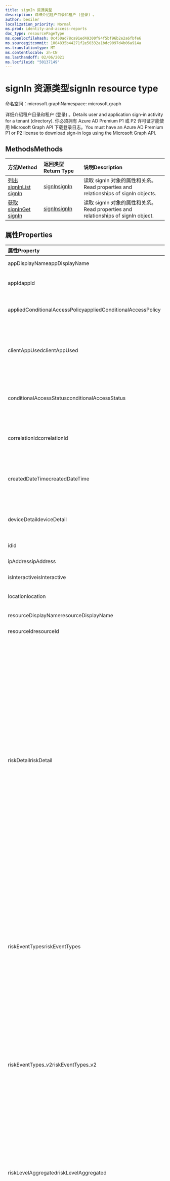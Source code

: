```yaml
---
title: signIn 资源类型
description: 详细介绍租户目录和租户 (登录) 。
author: besiler
localization_priority: Normal
ms.prod: identity-and-access-reports
doc_type: resourcePageType
ms.openlocfilehash: 0c450ad78ca91ed49300f94f5bf96b2e2a6fbfe6
ms.sourcegitcommit: 1004835b44271f2e50332a1bdc9097d4b06a914a
ms.translationtype: MT
ms.contentlocale: zh-CN
ms.lasthandoff: 02/06/2021
ms.locfileid: "50137149"
---
```

# <a name="signin-resource-type"></a><span data-ttu-id="b125b-103">signIn 资源类型</span><span class="sxs-lookup"><span data-stu-id="b125b-103">signIn resource type</span></span>

<span data-ttu-id="b125b-104">命名空间：microsoft.graph</span><span class="sxs-lookup"><span data-stu-id="b125b-104">Namespace: microsoft.graph</span></span>

<span data-ttu-id="b125b-105">详细介绍租户目录和租户 (登录) 。</span><span class="sxs-lookup"><span data-stu-id="b125b-105">Details user and application sign-in activity for a tenant (directory).</span></span> <span data-ttu-id="b125b-106">你必须拥有 Azure AD Premium P1 或 P2 许可证才能使用 Microsoft Graph API 下载登录日志。</span><span class="sxs-lookup"><span data-stu-id="b125b-106">You must have an Azure AD Premium P1 or P2 license to download sign-in logs using the Microsoft Graph API.</span></span>

## <a name="methods"></a><span data-ttu-id="b125b-107">Methods</span><span class="sxs-lookup"><span data-stu-id="b125b-107">Methods</span></span>

| <span data-ttu-id="b125b-108">方法</span><span class="sxs-lookup"><span data-stu-id="b125b-108">Method</span></span>           | <span data-ttu-id="b125b-109">返回类型</span><span class="sxs-lookup"><span data-stu-id="b125b-109">Return Type</span></span>    |<span data-ttu-id="b125b-110">说明</span><span class="sxs-lookup"><span data-stu-id="b125b-110">Description</span></span>|
|:---------------|:--------|:----------|
|[<span data-ttu-id="b125b-111">列出 signIn</span><span class="sxs-lookup"><span data-stu-id="b125b-111">List signIn</span></span>](../api/signin-list.md) | [<span data-ttu-id="b125b-112">signIn</span><span class="sxs-lookup"><span data-stu-id="b125b-112">signIn</span></span>](signin.md) |<span data-ttu-id="b125b-113">读取 signIn 对象的属性和关系。</span><span class="sxs-lookup"><span data-stu-id="b125b-113">Read properties and relationships of signIn objects.</span></span>|
|[<span data-ttu-id="b125b-114">获取 signIn</span><span class="sxs-lookup"><span data-stu-id="b125b-114">Get signIn</span></span>](../api/signin-get.md) | [<span data-ttu-id="b125b-115">signIn</span><span class="sxs-lookup"><span data-stu-id="b125b-115">signIn</span></span>](signin.md) |<span data-ttu-id="b125b-116">读取 signIn 对象的属性和关系。</span><span class="sxs-lookup"><span data-stu-id="b125b-116">Read properties and relationships of signIn object.</span></span>|

## <a name="properties"></a><span data-ttu-id="b125b-117">属性</span><span class="sxs-lookup"><span data-stu-id="b125b-117">Properties</span></span>
| <span data-ttu-id="b125b-118">属性</span><span class="sxs-lookup"><span data-stu-id="b125b-118">Property</span></span>     | <span data-ttu-id="b125b-119">类型</span><span class="sxs-lookup"><span data-stu-id="b125b-119">Type</span></span>   |<span data-ttu-id="b125b-120">说明</span><span class="sxs-lookup"><span data-stu-id="b125b-120">Description</span></span>|
|:---------------|:--------|:----------|
|<span data-ttu-id="b125b-121">appDisplayName</span><span class="sxs-lookup"><span data-stu-id="b125b-121">appDisplayName</span></span>|<span data-ttu-id="b125b-122">String</span><span class="sxs-lookup"><span data-stu-id="b125b-122">String</span></span>|<span data-ttu-id="b125b-123">Azure 门户中显示的应用名称。</span><span class="sxs-lookup"><span data-stu-id="b125b-123">App name displayed in the Azure Portal.</span></span>|
|<span data-ttu-id="b125b-124">appId</span><span class="sxs-lookup"><span data-stu-id="b125b-124">appId</span></span>|<span data-ttu-id="b125b-125">String</span><span class="sxs-lookup"><span data-stu-id="b125b-125">String</span></span>|<span data-ttu-id="b125b-126">表示 Azure Active Directory 中的应用 ID 的唯一 GUID。</span><span class="sxs-lookup"><span data-stu-id="b125b-126">Unique GUID representing the app ID in the Azure Active Directory.</span></span>|
|<span data-ttu-id="b125b-127">appliedConditionalAccessPolicy</span><span class="sxs-lookup"><span data-stu-id="b125b-127">appliedConditionalAccessPolicy</span></span>|<span data-ttu-id="b125b-128">[appliedConditionalAccessPolicy](appliedconditionalaccesspolicy.md) 集合</span><span class="sxs-lookup"><span data-stu-id="b125b-128">[appliedConditionalAccessPolicy](appliedconditionalaccesspolicy.md) collection</span></span>|<span data-ttu-id="b125b-129">提供由相应登录活动触发的条件访问策略列表。</span><span class="sxs-lookup"><span data-stu-id="b125b-129">Provides a list of conditional access policies that are triggered by the corresponding sign-in activity.</span></span>|
|<span data-ttu-id="b125b-130">clientAppUsed</span><span class="sxs-lookup"><span data-stu-id="b125b-130">clientAppUsed</span></span>|<span data-ttu-id="b125b-131">String</span><span class="sxs-lookup"><span data-stu-id="b125b-131">String</span></span>|<span data-ttu-id="b125b-132">标识用于登录活动的旧版客户端。</span><span class="sxs-lookup"><span data-stu-id="b125b-132">Identifies the legacy client used for sign-in activity.</span></span>  <span data-ttu-id="b125b-133">包括浏览器、Exchange Active Sync、新式客户端、IMAP、MAPI、SMTP 和 POP。</span><span class="sxs-lookup"><span data-stu-id="b125b-133">Includes Browser, Exchange Active Sync, modern clients, IMAP, MAPI, SMTP, and POP.</span></span>|
|<span data-ttu-id="b125b-134">conditionalAccessStatus</span><span class="sxs-lookup"><span data-stu-id="b125b-134">conditionalAccessStatus</span></span>|<span data-ttu-id="b125b-135">string</span><span class="sxs-lookup"><span data-stu-id="b125b-135">string</span></span>| <span data-ttu-id="b125b-136">报告激活的条件访问策略的状态。</span><span class="sxs-lookup"><span data-stu-id="b125b-136">Reports status of an activated conditional access policy.</span></span> <span data-ttu-id="b125b-137">可能的值是： `success` 、 `failure` 和 `notApplied` `unknownFutureValue` 。</span><span class="sxs-lookup"><span data-stu-id="b125b-137">Possible values are: `success`, `failure`, `notApplied`, and `unknownFutureValue`.</span></span>|
|<span data-ttu-id="b125b-138">correlationId</span><span class="sxs-lookup"><span data-stu-id="b125b-138">correlationId</span></span>|<span data-ttu-id="b125b-139">String</span><span class="sxs-lookup"><span data-stu-id="b125b-139">String</span></span>|<span data-ttu-id="b125b-140">启动登录时从客户端发送的请求 ID;用于排查登录活动故障。</span><span class="sxs-lookup"><span data-stu-id="b125b-140">The request ID sent from the client when the sign-in is initiated; used to troubleshoot sign-in activity.</span></span>|
|<span data-ttu-id="b125b-141">createdDateTime</span><span class="sxs-lookup"><span data-stu-id="b125b-141">createdDateTime</span></span>|<span data-ttu-id="b125b-142">DateTimeOffset</span><span class="sxs-lookup"><span data-stu-id="b125b-142">DateTimeOffset</span></span>|<span data-ttu-id="b125b-143">启动登录 (UTC) 日期和时间。</span><span class="sxs-lookup"><span data-stu-id="b125b-143">Date and time (UTC) the sign-in was initiated.</span></span> <span data-ttu-id="b125b-144">示例：2014 年 1 月 1 日午夜报告为 `'2014-01-01T00:00:00Z'` 。</span><span class="sxs-lookup"><span data-stu-id="b125b-144">Example: midnight on Jan 1, 2014 is reported as `'2014-01-01T00:00:00Z'`.</span></span>|
|<span data-ttu-id="b125b-145">deviceDetail</span><span class="sxs-lookup"><span data-stu-id="b125b-145">deviceDetail</span></span>|[<span data-ttu-id="b125b-146">deviceDetail</span><span class="sxs-lookup"><span data-stu-id="b125b-146">deviceDetail</span></span>](devicedetail.md)|<span data-ttu-id="b125b-147">登录发生位置的设备信息;包括设备 ID、操作系统和浏览器。</span><span class="sxs-lookup"><span data-stu-id="b125b-147">Device information from where the sign-in occurred; includes device ID, operating system, and browser.</span></span> |
|<span data-ttu-id="b125b-148">id</span><span class="sxs-lookup"><span data-stu-id="b125b-148">id</span></span>|<span data-ttu-id="b125b-149">String</span><span class="sxs-lookup"><span data-stu-id="b125b-149">String</span></span>|<span data-ttu-id="b125b-150">表示登录活动的唯一 ID。</span><span class="sxs-lookup"><span data-stu-id="b125b-150">Unique ID representing the sign-in activity.</span></span>|
|<span data-ttu-id="b125b-151">ipAddress</span><span class="sxs-lookup"><span data-stu-id="b125b-151">ipAddress</span></span>|<span data-ttu-id="b125b-152">String</span><span class="sxs-lookup"><span data-stu-id="b125b-152">String</span></span>|<span data-ttu-id="b125b-153">用于登录的客户端的 IP 地址。</span><span class="sxs-lookup"><span data-stu-id="b125b-153">IP address of the client used to sign in.</span></span>|
|<span data-ttu-id="b125b-154">isInteractive</span><span class="sxs-lookup"><span data-stu-id="b125b-154">isInteractive</span></span>|<span data-ttu-id="b125b-155">Boolean</span><span class="sxs-lookup"><span data-stu-id="b125b-155">Boolean</span></span>|<span data-ttu-id="b125b-156">指示登录是否交互。</span><span class="sxs-lookup"><span data-stu-id="b125b-156">Indicates if a sign-in is interactive or not.</span></span>|
|<span data-ttu-id="b125b-157">location</span><span class="sxs-lookup"><span data-stu-id="b125b-157">location</span></span>|[<span data-ttu-id="b125b-158">signInLocation</span><span class="sxs-lookup"><span data-stu-id="b125b-158">signInLocation</span></span>](signinlocation.md)|<span data-ttu-id="b125b-159">提供登录来源城市、省/市/市/地区代码。</span><span class="sxs-lookup"><span data-stu-id="b125b-159">Provides the city, state, and country code where the sign-in originated.</span></span>|
|<span data-ttu-id="b125b-160">resourceDisplayName</span><span class="sxs-lookup"><span data-stu-id="b125b-160">resourceDisplayName</span></span>|<span data-ttu-id="b125b-161">String</span><span class="sxs-lookup"><span data-stu-id="b125b-161">String</span></span>|<span data-ttu-id="b125b-162">用户登录的资源的名称。</span><span class="sxs-lookup"><span data-stu-id="b125b-162">Name of the resource the user signed into.</span></span>|
|<span data-ttu-id="b125b-163">resourceId</span><span class="sxs-lookup"><span data-stu-id="b125b-163">resourceId</span></span>|<span data-ttu-id="b125b-164">String</span><span class="sxs-lookup"><span data-stu-id="b125b-164">String</span></span>|<span data-ttu-id="b125b-165">用户登录的资源的 ID。</span><span class="sxs-lookup"><span data-stu-id="b125b-165">ID of the resource that the user signed into.</span></span>|
|<span data-ttu-id="b125b-166">riskDetail</span><span class="sxs-lookup"><span data-stu-id="b125b-166">riskDetail</span></span>|<span data-ttu-id="b125b-167">riskDetail</span><span class="sxs-lookup"><span data-stu-id="b125b-167">riskDetail</span></span>|<span data-ttu-id="b125b-168">提供风险用户、登录或风险事件的特定状态背后的“原因”。</span><span class="sxs-lookup"><span data-stu-id="b125b-168">Provides the 'reason' behind a specific state of a risky user, sign-in or a risk event.</span></span> <span data-ttu-id="b125b-169">可取值包括：`none`、`adminGeneratedTemporaryPassword`、`userPerformedSecuredPasswordChange`、`userPerformedSecuredPasswordReset`、`adminConfirmedSigninSafe`、`aiConfirmedSigninSafe`、`userPassedMFADrivenByRiskBasedPolicy`、`adminDismissedAllRiskForUser`、`adminConfirmedSigninCompromised`、`unknownFutureValue`。</span><span class="sxs-lookup"><span data-stu-id="b125b-169">The possible values are: `none`, `adminGeneratedTemporaryPassword`, `userPerformedSecuredPasswordChange`, `userPerformedSecuredPasswordReset`, `adminConfirmedSigninSafe`, `aiConfirmedSigninSafe`, `userPassedMFADrivenByRiskBasedPolicy`, `adminDismissedAllRiskForUser`, `adminConfirmedSigninCompromised`, `unknownFutureValue`.</span></span> <span data-ttu-id="b125b-170">值 `none` 表示到目前为止尚未对用户或登录执行任何操作。</span><span class="sxs-lookup"><span data-stu-id="b125b-170">The value `none` means that no action has been performed on the user or sign-in so far.</span></span> <br><span data-ttu-id="b125b-171">**注意：** 此属性的详细信息需要 Azure AD Premium P2 许可证。</span><span class="sxs-lookup"><span data-stu-id="b125b-171">**Note:** Details for this property require an Azure AD Premium P2 license.</span></span> <span data-ttu-id="b125b-172">其他许可证返回值 `hidden` 。</span><span class="sxs-lookup"><span data-stu-id="b125b-172">Other licenses return the value `hidden`.</span></span>|
|<span data-ttu-id="b125b-173">riskEventTypes</span><span class="sxs-lookup"><span data-stu-id="b125b-173">riskEventTypes</span></span>|<span data-ttu-id="b125b-174">riskEventType 集合</span><span class="sxs-lookup"><span data-stu-id="b125b-174">riskEventType collection</span></span>|<span data-ttu-id="b125b-175">与登录相关联的风险事件类型。</span><span class="sxs-lookup"><span data-stu-id="b125b-175">Risk event types associated with the sign-in.</span></span> <span data-ttu-id="b125b-176">可取值为：`unlikelyTravel`、`anonymizedIPAddress`、`maliciousIPAddress`、`unfamiliarFeatures`、`malwareInfectedIPAddress`、`suspiciousIPAddress`、`leakedCredentials`、`investigationsThreatIntelligence`、`generic` 和 `unknownFutureValue`。</span><span class="sxs-lookup"><span data-stu-id="b125b-176">The possible values are: `unlikelyTravel`, `anonymizedIPAddress`, `maliciousIPAddress`, `unfamiliarFeatures`, `malwareInfectedIPAddress`, `suspiciousIPAddress`, `leakedCredentials`, `investigationsThreatIntelligence`,  `generic`, and `unknownFutureValue`.</span></span>|
|<span data-ttu-id="b125b-177">riskEventTypes_v2</span><span class="sxs-lookup"><span data-stu-id="b125b-177">riskEventTypes_v2</span></span>|<span data-ttu-id="b125b-178">String collection</span><span class="sxs-lookup"><span data-stu-id="b125b-178">String collection</span></span>|<span data-ttu-id="b125b-179">与登录相关联的风险事件类型列表。</span><span class="sxs-lookup"><span data-stu-id="b125b-179">The list of risk event types associated with the sign-in.</span></span> <span data-ttu-id="b125b-180">可能的值 `unlikelyTravel` `anonymizedIPAddress` `maliciousIPAddress` ：、、、、、、、、 `unfamiliarFeatures` `malwareInfectedIPAddress` `suspiciousIPAddress` `leakedCredentials` `investigationsThreatIntelligence`  `generic` 或 `unknownFutureValue` 。</span><span class="sxs-lookup"><span data-stu-id="b125b-180">Possible values: `unlikelyTravel`, `anonymizedIPAddress`, `maliciousIPAddress`, `unfamiliarFeatures`, `malwareInfectedIPAddress`, `suspiciousIPAddress`, `leakedCredentials`, `investigationsThreatIntelligence`,  `generic`, or `unknownFutureValue`.</span></span>|
|<span data-ttu-id="b125b-181">riskLevelAggregated</span><span class="sxs-lookup"><span data-stu-id="b125b-181">riskLevelAggregated</span></span>|<span data-ttu-id="b125b-182">riskLevel</span><span class="sxs-lookup"><span data-stu-id="b125b-182">riskLevel</span></span>|<span data-ttu-id="b125b-183">聚合风险级别。</span><span class="sxs-lookup"><span data-stu-id="b125b-183">Aggregated risk level.</span></span> <span data-ttu-id="b125b-184">可取值为：`none`、`low`、`medium`、`high`、`hidden` 和 `unknownFutureValue`。</span><span class="sxs-lookup"><span data-stu-id="b125b-184">The possible values are: `none`, `low`, `medium`, `high`, `hidden`, and `unknownFutureValue`.</span></span> <span data-ttu-id="b125b-185">值 `hidden` 表示用户或登录未启用 Azure AD Identity Protection。</span><span class="sxs-lookup"><span data-stu-id="b125b-185">The value `hidden` means the user or sign-in was not enabled for Azure AD Identity Protection.</span></span> <span data-ttu-id="b125b-186">**注意：** 此属性的详细信息仅适用于 Azure AD Premium P2 客户。</span><span class="sxs-lookup"><span data-stu-id="b125b-186">**Note:** Details for this property are only available for Azure AD Premium P2 customers.</span></span> <span data-ttu-id="b125b-187">对于所有其他客户，将返回 `hidden`。</span><span class="sxs-lookup"><span data-stu-id="b125b-187">All other customers will be returned `hidden`.</span></span>|
|<span data-ttu-id="b125b-188">riskLevelDuringSignIn</span><span class="sxs-lookup"><span data-stu-id="b125b-188">riskLevelDuringSignIn</span></span>|<span data-ttu-id="b125b-189">riskLevel</span><span class="sxs-lookup"><span data-stu-id="b125b-189">riskLevel</span></span>|<span data-ttu-id="b125b-190">登录期间的风险级别。</span><span class="sxs-lookup"><span data-stu-id="b125b-190">Risk level during sign-in.</span></span> <span data-ttu-id="b125b-191">可取值为：`none`、`low`、`medium`、`high`、`hidden` 和 `unknownFutureValue`。</span><span class="sxs-lookup"><span data-stu-id="b125b-191">The possible values are: `none`, `low`, `medium`, `high`, `hidden`, and `unknownFutureValue`.</span></span> <span data-ttu-id="b125b-192">值 `hidden` 表示用户或登录未启用 Azure AD Identity Protection。</span><span class="sxs-lookup"><span data-stu-id="b125b-192">The value `hidden` means the user or sign-in was not enabled for Azure AD Identity Protection.</span></span> <span data-ttu-id="b125b-193">**注意：** 此属性的详细信息仅适用于 Azure AD Premium P2 客户。</span><span class="sxs-lookup"><span data-stu-id="b125b-193">**Note:** Details for this property are only available for Azure AD Premium P2 customers.</span></span> <span data-ttu-id="b125b-194">对于所有其他客户，将返回 `hidden`。</span><span class="sxs-lookup"><span data-stu-id="b125b-194">All other customers will be returned `hidden`.</span></span>|
|<span data-ttu-id="b125b-195">riskState</span><span class="sxs-lookup"><span data-stu-id="b125b-195">riskState</span></span>|<span data-ttu-id="b125b-196">riskState</span><span class="sxs-lookup"><span data-stu-id="b125b-196">riskState</span></span>|<span data-ttu-id="b125b-197">报告风险用户、登录或风险事件的状态。</span><span class="sxs-lookup"><span data-stu-id="b125b-197">Reports status of the risky user, sign-in, or a risk event.</span></span> <span data-ttu-id="b125b-198">可取值包括：`none`、`confirmedSafe`、`remediated`、`dismissed`、`atRisk`、`confirmedCompromised`、`unknownFutureValue`。</span><span class="sxs-lookup"><span data-stu-id="b125b-198">The possible values are: `none`, `confirmedSafe`, `remediated`, `dismissed`, `atRisk`, `confirmedCompromised`, `unknownFutureValue`.</span></span>|
|<span data-ttu-id="b125b-199">status</span><span class="sxs-lookup"><span data-stu-id="b125b-199">status</span></span>|[<span data-ttu-id="b125b-200">signInStatus</span><span class="sxs-lookup"><span data-stu-id="b125b-200">signInStatus</span></span>](signinstatus.md)|<span data-ttu-id="b125b-201">登录状态。</span><span class="sxs-lookup"><span data-stu-id="b125b-201">Sign-in status.</span></span> <span data-ttu-id="b125b-202">包括错误代码和错误描述， (登录失败时返回的错误) 。</span><span class="sxs-lookup"><span data-stu-id="b125b-202">Includes the error code and description of the error (in case of a sign-in failure).</span></span>|
|<span data-ttu-id="b125b-203">userDisplayName</span><span class="sxs-lookup"><span data-stu-id="b125b-203">userDisplayName</span></span>|<span data-ttu-id="b125b-204">String</span><span class="sxs-lookup"><span data-stu-id="b125b-204">String</span></span>|<span data-ttu-id="b125b-205">启动登录的用户的显示名称。</span><span class="sxs-lookup"><span data-stu-id="b125b-205">Display name of the user that initiated the sign-in.</span></span>|
|<span data-ttu-id="b125b-206">userId</span><span class="sxs-lookup"><span data-stu-id="b125b-206">userId</span></span>|<span data-ttu-id="b125b-207">String</span><span class="sxs-lookup"><span data-stu-id="b125b-207">String</span></span>|<span data-ttu-id="b125b-208">启动登录的用户的 ID。</span><span class="sxs-lookup"><span data-stu-id="b125b-208">ID of the user that initiated the sign-in.</span></span>|
|<span data-ttu-id="b125b-209">userPrincipalName</span><span class="sxs-lookup"><span data-stu-id="b125b-209">userPrincipalName</span></span>|<span data-ttu-id="b125b-210">String</span><span class="sxs-lookup"><span data-stu-id="b125b-210">String</span></span>|<span data-ttu-id="b125b-211">启动登录的用户的用户主体名称。</span><span class="sxs-lookup"><span data-stu-id="b125b-211">User principal name of the user that initiated the sign-in.</span></span>|

## <a name="relationships"></a><span data-ttu-id="b125b-212">关系</span><span class="sxs-lookup"><span data-stu-id="b125b-212">Relationships</span></span>

<span data-ttu-id="b125b-213">无</span><span class="sxs-lookup"><span data-stu-id="b125b-213">None</span></span>


## <a name="json-representation"></a><span data-ttu-id="b125b-214">JSON 表示形式</span><span class="sxs-lookup"><span data-stu-id="b125b-214">JSON representation</span></span>

<span data-ttu-id="b125b-215">下面是资源的 JSON 表示形式。</span><span class="sxs-lookup"><span data-stu-id="b125b-215">Here is a JSON representation of the resource.</span></span>

<!-- {
  "blockType": "resource",
  "optionalProperties": [

  ],
  "@odata.type": "microsoft.graph.signIn"
}-->
```json
{
  "id": "String (identifier)",
  "createdDateTime": "String (timestamp)",
  "appDisplayName": "String",
  "appId": "String",
  "ipAddress": "String",
  "clientAppUsed": "String",
  "correlationId": "String",
  "conditionalAccessStatus": "string",
  "appliedConditionalAccessPolicy": [{"@odata.type": "microsoft.graph.appliedConditionalAccessPolicy"}],
  "isInteractive": "String",
  "deviceDetail": {"@odata.type": "microsoft.graph.deviceDetail"},
  "location": {"@odata.type": "microsoft.graph.signInLocation"},
  "riskDetail": "string",
  "riskLevelAggregated": "string",
  "riskLevelDuringSignIn": "string",
  "riskState": "string",
  "riskEventTypes": ["string"],
  "riskEventTypes_v2": ["String"],
  "resourceDisplayName": "string",
  "resourceId": "string",
  "status": {"@odata.type": "microsoft.graph.signInStatus"},
  "userDisplayName": "string",
  "userId": "string",
  "userPrincipalName": "string"
}

```

<!-- uuid: 8fcb5dbc-d5aa-4681-8e31-b001d5168d79
2015-10-25 14:57:30 UTC -->
<!-- {
  "type": "#page.annotation",
  "description": "signIn resource",
  "keywords": "",
  "section": "documentation",
  "tocPath": ""
}-->

